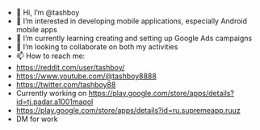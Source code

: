- 👋 Hi, I’m @tashboy
- 👀 I’m interested in developing mobile applications, especially Android mobile apps
- 🌱 I’m currently learning creating and setting up Google Ads campaigns
- 💞️ I’m looking to collaborate on both my activities
- 📫 How to reach me:
- https://reddit.com/user/tashboy/
- https://www.youtube.com/@tashboy8888
- https://twitter.com/tashboy88
- Currently working on https://play.google.com/store/apps/details?id=tj.padar.a1001maqol
- https://play.google.com/store/apps/details?id=ru.supremeapp.ruuz
- DM for work
<!---
tashboy/tashboy is a ✨ special ✨ repository because its `README.md` (this file) appears on your GitHub profile.
You can click the Preview link to take a look at your changes.
--->
